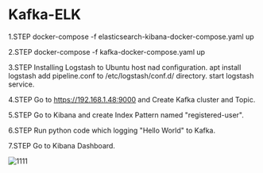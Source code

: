 # Kafka-ELK
1.STEP
docker-compose -f elasticsearch-kibana-docker-compose.yaml up

2.STEP
docker-compose -f kafka-docker-compose.yaml up

3.STEP
Installing Logstash to Ubuntu host nad configuration.
apt install logstash
add pipeline.conf to /etc/logstash/conf.d/ directory.
start logstash service.

4.STEP
Go to https://192.168.1.48:9000 and Create Kafka cluster and Topic.

5.STEP
Go to Kibana and create Index Pattern named "registered-user".

6.STEP
Run python code which logging "Hello World" to Kafka.

7.STEP
Go to Kibana Dashboard.

![1111](https://github.com/huseynadm/Kafka-ELK/assets/98022012/63be66cc-bf41-42e3-b3a1-cf40361d0f32)
